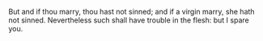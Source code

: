 But and if thou marry, thou hast not sinned; and if a virgin marry, she hath not sinned. Nevertheless such shall have trouble in the flesh: but I spare you.
